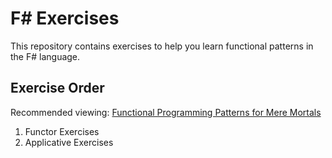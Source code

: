 # F# Exercises

This repository contains exercises to help you learn functional patterns in the F# language.

## Exercise Order
Recommended viewing: [Functional Programming Patterns for Mere Mortals][1]
1. Functor Exercises
2. Applicative Exercises

[1]: https://www.youtube.com/watch?v=v9QGWbGppis
